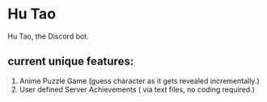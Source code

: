 # Hu Tao
Hu Tao, the Discord bot.

## current unique features:
1. Anime Puzzle Game (guess character as it gets revealed incrementally.)
2. User defined Server Achievements ( via text files, no coding required.)